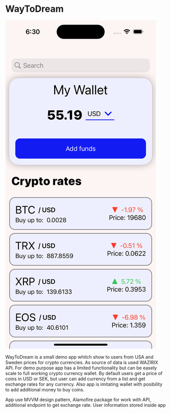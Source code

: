 # WayToDream

![alt text](https://github.com/piggest777/WayToDream/blob/main/demo.png?raw=true)


WayToDream is a small demo app whitch show to users from USA and Sweden prices for crypto currencies. As source of data is used WAZIRIX API.
For demo purpose app has a limited functionality but can be easely scale to full working crypto currency wallet. By default users get a price of coins in USD or SEK, but user can add currency from a list
and get exchange rates for any currency. Also app  is imitating wallet with posibility to add additional money to buy coins. 

App use MVVM design pattern, Alamofire package for work with API, additional endpoint to get exchange rate. User information stored inside app
